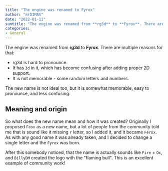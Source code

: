 ```yaml
---
title: "The engine was renamed to Fyrox"
author: "mrDIMAS"
date: "2022-01-11"
suntitle: "The engine was renamed from **rg3d** to **Fyrox**. There are multiple reasons for that."
categories: 
- General
---
```


The engine was renamed from **rg3d** to **Fyrox**. There are multiple reasons for that:

- rg3d is hard to pronounce.
- It has `3d` in it, which has become confusing after adding proper 2D support.
- It is not memorable - some random letters and numbers.

The new name is not ideal too, but it is somewhat memorable, easy to pronounce, and less confusing.

## Meaning and origin

So what does the new name mean and how it was created? Originally I proposed `Feox` as a new name, but a lot
of people from the community told me that is sound like it missing `r` letter, so I added it, and it became
`Ferox`. As with any good name it was already taken, and I decided to change a single letter and the `Fyrox` 
was born.

After this somebody noticed, that the name is actually sounds like `Fire` + `Ox`, and `BillyDM` created the 
logo with the "flaming bull". This is an excellent example of community work!

